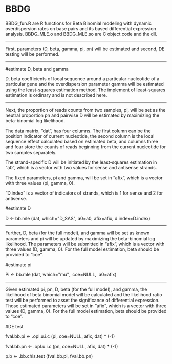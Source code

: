 # BBDG
BBDG_fun.R are R functions for Beta Binomial modeling with dynamic overdispersion rates on base pairs and its based differential expression analysis.
BBDG_MLE.o and BBDG_MLE.so are C object code and the dll.

------------------------------------

First, parameters (D, beta, gamma, pi, pn)
will be estimated and second, DE testing will be performed.

------------------------------------

#estimate D, beta and gamma

D, beta coefficients of local sequence around a particular
nucleotide of a particular gene and the overdispersion parameter gamma will be
estimated using the least-squares estimation method. The implement of
least-squares estimation is ordinary and is not described here.

------------------------------------

Next, the proportion of reads counts from two samples, pi, will be
set as the neutral proportion pn and pairwise D will be estimated by maximizing
the beta-binomial log likelihood.

The data matrix, “dat”, has four columns. The first column can be
the position indicator of current nucleotide, the second column is the local
sequence effect calculated based on estimated beta, and columns three and four
store the counts of reads beginning from the current nucleotide for two samples
separately.

The strand-specific D will be initiated by the least-squares
estimation in “a0”, which is a vector with two values for sense and antisense strands.

The fixed parameters, pi and gamma, will be set in “afix”, which is
a vector with three values (pi, gamma, 0).

“D.index” is a vector of indicators of strands, which is 1 for
sense and 2 for antisense.

#estimate D

D <- bb.mle (dat, which="D_SAS", a0=a0, afix=afix, d.index=D.index)

------------------------------------

Further, D, beta (for the full model), and gamma will be set as known
parameters and pi will be updated by maximizing the beta-binomial log
likelihood. The parameters will be submitted in “afix”, which is a vector with
three values (D, gamma, 0). For the full model estimation, beta should be
provided to “coe”.

#estimate pi

Pi <- bb.mle (dat, which="mu",  coe=NULL,  a0=afix)

------------------------------------

Given estimated pi, pn, D, beta (for the full model), and gamma,
the likelihood of beta binomial model will be calculated and the likelihood
ratio test will be performed to asset the significance of differential
expression. Those estimated parameters will be set in “afix”, which is a vector
with three values (D, gamma, 0). For the full model estimation, beta should be
provided to “coe”.

#DE test

fval.bb.pi <- .opl.u.i.c (pi, coe=NULL, afix, dat) * (-1)

fval.bb.pn <- .opl.u.i.c (pn, coe=NULL, afix, dat) * (-1)

p.b <- .bb.chis.test (fval.bb.pi, fval.bb.pn)

